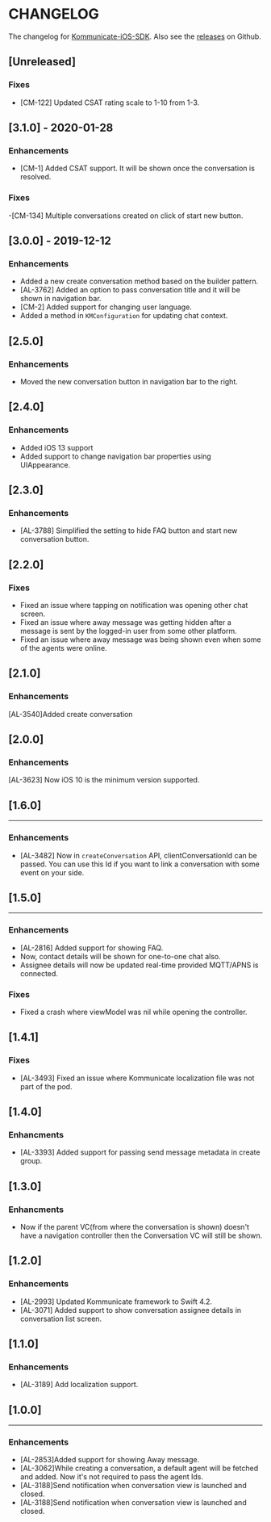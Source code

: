 # CHANGELOG

The changelog for [Kommunicate-iOS-SDK](https://github.com/Kommunicate-io/Kommunicate-iOS-SDK). Also see the [releases](https://github.com/Kommunicate-io/Kommunicate-iOS-SDK/releases) on Github.

## [Unreleased]

### Fixes

- [CM-122] Updated CSAT rating scale to 1-10 from 1-3.

## [3.1.0] - 2020-01-28

### Enhancements
- [CM-1] Added CSAT support. It will be shown once the conversation is resolved.

### Fixes
-[CM-134] Multiple conversations created on click of start new button.

## [3.0.0] - 2019-12-12

### Enhancements
- Added a new create conversation method based on the builder pattern.
- [AL-3762] Added an option to pass conversation title and it will be shown in navigation bar.
- [CM-2] Added support for changing user language.
- Added a method in `KMConfiguration` for updating chat context.

## [2.5.0]
### Enhancements
- Moved the new conversation button in navigation bar to the right.

## [2.4.0]
### Enhancements
- Added iOS 13 support
- Added support to change navigation bar properties using UIAppearance.

## [2.3.0]
### Enhancements
- [AL-3788] Simplified the setting to hide FAQ button and start new conversation button.

## [2.2.0]
### Fixes
- Fixed an issue where tapping on notification was opening other chat screen.
- Fixed an issue where away message was getting hidden after a message is sent by the logged-in user from some other platform.
- Fixed an issue where away message was being shown even when some of the agents were online.

## [2.1.0]

### Enhancements
[AL-3540]Added create conversation

## [2.0.0]

### Enhancements
[AL-3623] Now iOS 10 is the minimum version supported.

## [1.6.0]
---
### Enhancements
- [AL-3482] Now in `createConversation` API, clientConversationId can be passed. You can use this Id if you want to link a conversation with some event on your side.

## [1.5.0]
---
### Enhancements
- [AL-2816] Added support for showing FAQ.
- Now, contact details will be shown for one-to-one chat also.
- Assignee details will now be updated real-time provided MQTT/APNS is connected.

### Fixes
- Fixed a crash where viewModel was nil while opening the controller.

## [1.4.1]

### Fixes

- [AL-3493] Fixed an issue where Kommunicate localization file was not part of the pod.

## [1.4.0]

### Enhancments

- [AL-3393] Added support for passing send message metadata in create group.

## [1.3.0]

### Enhancments

- Now if the parent VC(from where the conversation is shown) doesn't have a navigation controller then the Conversation VC will still be shown.

## [1.2.0]

### Enhancements

- [AL-2993] Updated Kommunicate framework to Swift 4.2.
- [AL-3071] Added support to show conversation assignee details in conversation list screen.

## [1.1.0]

### Enhancements

- [AL-3189] Add localization support.

## [1.0.0]
---

### Enhancements

- [AL-2853]Added support for showing Away message.
- [AL-3062]While creating a conversation, a default agent will be fetched and added. Now it's not required  to pass the agent Ids.
- [AL-3188]Send notification when conversation view is launched and closed.
- [AL-3188]Send notification when conversation view is launched and closed.
